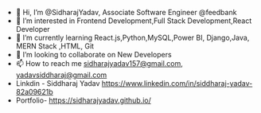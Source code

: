 - 👋 Hi, I’m @SidharajYadav, Associate Software Engineer @feedbank
- 👀 I’m interested in Frontend Development,Full Stack Development,React Developer  
- 🌱 I’m currently learning React.js,Python,MySQL,Power BI, Django,Java, MERN Stack ,HTML, Git 
- 💞️ I’m looking to collaborate on New Developers 
- 📫 How to reach me sidharajyadav157@gmail.com, yadavsiddharaj@gmail.com   
- Linkdin - Siddharaj Yadav  https://www.linkedin.com/in/siddharaj-yadav-82a09621b 
- Portfolio- https://sidharajyadav.github.io/
<!---
SidharajYadav/SidharajYadav is a ✨ special ✨ repository because its `README.md` (this file) appears on your GitHub profile.
You can click the Preview link to take a look at your changes..
--->

